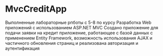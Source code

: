 # MvcCreditApp

Выполненные лабораторные рпботы с 5-8 по курсу Разработка Web приложений с использованием ASP.NET MVC
Создано приложение для подачи заявки на кредит приложение, работающее с базой данных с применением Entity Framework, возможность 
использования AJAX и частичного обновления страниц и реализована авторизация и аутентификация
